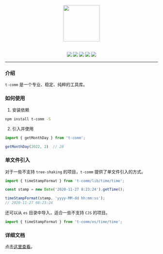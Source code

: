 
<div align="center">
<img
  src="https://mike-1255355338.cos.ap-guangzhou.myqcloud.com/press%2Fimg%2Fown_mike_5489135b5a3b9258d8.gif" 
  width="120"
  style="margin-bottom: 20px;margin-top: 20px;"
/>
</div>
<!-- 复制到 docs 时，去掉 ”详细文档“ 那一节 -->

<p align="center">
  <img src="https://img.shields.io/travis/com/novlan1/t-comm">
  <img src="https://img.shields.io/npm/dw/t-comm">
  <img src="https://img.shields.io/npm/v/t-comm">
  <img src="https://img.shields.io/npm/l/t-comm">
  <img src="https://img.shields.io/codecov/c/github/novlan1/t-comm">
</p>

---

### 介绍

`t-comm` 是一个专业、稳定、纯粹的工具库。

### 如何使用

1. 安装依赖


```bash
npm install t-comm -S
```

2. 引入并使用

```ts
import { getMonthDay } from 't-comm';

getMonthDay(2022, 2)  // 28
```


### 单文件引入

对于一些不支持 `tree-shaking` 的项目，`t-comm` 提供了单文件引入的方式。

```ts
import { timeStampFormat } from 't-comm/lib/time/time';

const stamp = new Date('2020-11-27 8:23:24').getTime();

timeStampFormat(stamp, 'yyyy-MM-dd hh:mm:ss');
// 2020-11-27 08:23:24
```

还可以从 `es` 目录中导入，适合一些不支持 `CJS` 的项目。

```ts
import { timeStampFormat } from 't-comm/es/time/time';
```

### 详细文档

点击[这里查看](https://novlan1.github.io/t-comm/)。

